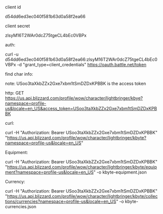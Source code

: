 client id

d54dd6ed3ec040f581b63d0a58f2ea66

client secret

zlsyM16T2WAr0dcZ75tgeCL4bEc0VBPx


auth:

curl -u d54dd6ed3ec040f581b63d0a58f2ea66:zlsyM16T2WAr0dcZ75tgeCL4bEc0VBPx -d "grant_type=client_credentials" https://oauth.battle.net/token

find char info:

note: USoo3taXkbZZx2Gxe7xbm1tSmDZDxKPBBK is the access token

http:
GET https://us.api.blizzard.com/profile/wow/character/lightbringer/kbye?namespace=profile-us&locale=en_US&access_token=USoo3taXkbZZx2Gxe7xbm1tSmDZDxKPBBK

curl:

curl -H "Authorization: Bearer USoo3taXkbZZx2Gxe7xbm1tSmDZDxKPBBK" "https://us.api.blizzard.com/profile/wow/character/lightbringer/kbyte?namespace=profile-us&locale=en_US"



Equipment:

curl -H "Authorization: Bearer USoo3taXkbZZx2Gxe7xbm1tSmDZDxKPBBK" "https://us.api.blizzard.com/profile/wow/character/lightbringer/kbyte/equipment?namespace=profile-us&locale=en_US" -o kbyte-equipment.json

Currency:

curl -H "Authorization: Bearer USoo3taXkbZZx2Gxe7xbm1tSmDZDxKPBBK" "https://us.api.blizzard.com/profile/wow/character/lightbringer/kbyte/collections/currencies?namespace=profile-us&locale=en_US" -o kbyte-currencies.json